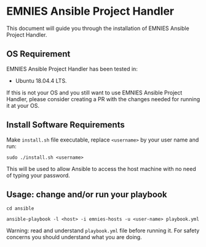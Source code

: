 # EMNIES Ansible Project Handler

This document will guide you through the installation of EMNIES Ansible Project Handler. 


## OS Requirement

EMNIES Ansible Project Handler has been tested in:
*  Ubuntu 18.04.4 LTS. 

If this is not your OS and you still want to use EMNIES Ansible Project Handler, please consider creating a PR with the changes needed for running it at your OS.

## Install Software Requirements

Make `install.sh` file executable, replace `<username>` by your user name and run:

`sudo ./install.sh <username>`

This will be used to allow Ansible to access the host machine with no need of typing your password. 

## Usage: change and/or run your playbook

`cd ansible`

`ansible-playbook -l <host> -i emnies-hosts -u <user-name> playbook.yml`

Warning: read and understand `playbook.yml` file before running it. For safety concerns you should understand what you are doing.

